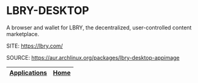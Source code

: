 # LBRY-DESKTOP

 A browser and wallet for LBRY, the decentralized, user-controlled 
 content marketplace.

 SITE: https://lbry.com/

 SOURCE: https://aur.archlinux.org/packages/lbry-desktop-appimage

 | [Applications](https://portable-linux-apps.github.io/apps.html) | [Home](https://portable-linux-apps.github.io)
 | --- | --- |
